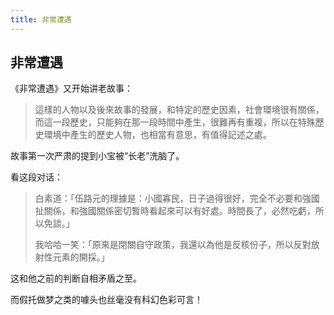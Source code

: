 ```yaml
---
title: 非常遭遇
---
```


## 非常遭遇

《非常遭遇》又开始讲老故事：

>這樣的人物以及後來故事的發展，和特定的歷史因素，社會環境很有關係，而這一段歷史，只能夠在那一段時間中產生，很難再有重複，所以在特殊歷史環境中產生的歷史人物，也相當有意思，有值得記述之處。

故事第一次严肃的提到小宝被“长老”洗脑了。

看这段对话：

>白素道：「伍路元的理據是：小國寡民，日子過得很好，完全不必要和強國扯關係，和強國關係密切暫時看起來可以有好處。時間長了，必然吃虧，所以免談。」
>
>我哈哈一笑：「原來是閉關自守政策，我還以為他是反核份子，所以反對放射性元素的開採。」

这和他之前的判断自相矛盾之至。

而假托做梦之类的噱头也丝毫没有科幻色彩可言！